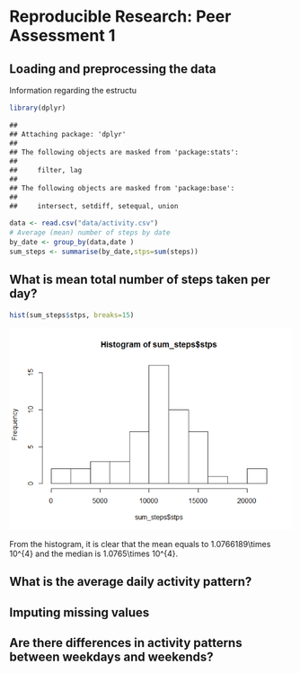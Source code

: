# Reproducible Research: Peer Assessment 1


## Loading and preprocessing the data
Information regarding the estructu


```r
library(dplyr)
```

```
## 
## Attaching package: 'dplyr'
## 
## The following objects are masked from 'package:stats':
## 
##     filter, lag
## 
## The following objects are masked from 'package:base':
## 
##     intersect, setdiff, setequal, union
```

```r
data <- read.csv("data/activity.csv")
# Average (mean) number of steps by date
by_date <- group_by(data,date )
sum_steps <- summarise(by_date,stps=sum(steps))
```


## What is mean total number of steps taken per day?

```r
hist(sum_steps$stps, breaks=15)
```

![](PA1_template_files/figure-html/unnamed-chunk-2-1.png) 

From the histogram, it is clear that the mean equals to 1.0766189\times 10^{4} and the median is 1.0765\times 10^{4}.


## What is the average daily activity pattern?



## Imputing missing values



## Are there differences in activity patterns between weekdays and weekends?
